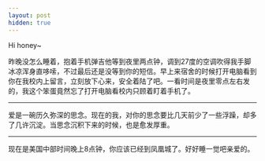 ```yaml
---
layout: post
hidden: true
---
```

Hi honey~

昨晚没怎么睡着，抱着手机弹吉他等到夜里两点钟，调到27度的空调吹得我手脚冰凉浑身直哆嗦，不过最后还是没等到你的短信。早上来宿舍的时候打开电脑看到你在我校内上留言，立刻放下心来，安全着陆了吧。一看时间是夜里零点左右发的，我这个笨蛋竟然忘了打开电脑看校内只顾着盯着手机了。

* * *

爱是一碗历久弥深的思念。现在的我，对你的思念要比几天前少了一些浮躁，却多了几许沉淀。当思念沉积下来的时候，也是愈发厚重。

* * *

现在是美国中部时间晚上8点钟，你应该已经到凤凰城了。好好睡一觉吧亲爱的。